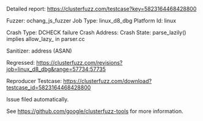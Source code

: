 Detailed report: https://clusterfuzz.com/testcase?key=5823164468428800

Fuzzer: ochang_js_fuzzer
Job Type: linux_d8_dbg
Platform Id: linux

Crash Type: DCHECK failure
Crash Address: 
Crash State:
  parse_lazily() implies allow_lazy_ in parser.cc
  
Sanitizer: address (ASAN)

Regressed: https://clusterfuzz.com/revisions?job=linux_d8_dbg&range=57734:57735

Reproducer Testcase: https://clusterfuzz.com/download?testcase_id=5823164468428800

Issue filed automatically.

See https://github.com/google/clusterfuzz-tools for more information.